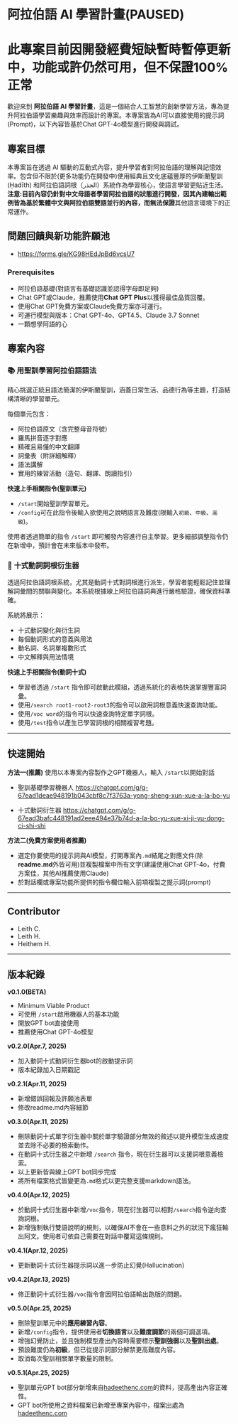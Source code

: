# 阿拉伯語 AI 學習計畫(PAUSED)

# 此專案目前因開發經費短缺暫時暫停更新中，功能或許仍然可用，但不保證100%正常

歡迎來到 **阿拉伯語 AI 學習計畫**，這是一個結合人工智慧的創新學習方法，專為提升阿拉伯語學習樂趣與效率而設計的專案。本專案皆為AI可以直接使用的提示詞(Prompt)，以下內容皆基於Chat GPT-4o模型進行開發與調試。

## 專案目標
本專案旨在透過 AI 驅動的互動式內容，提升學習者對阿拉伯語的理解與記憶效率。包含但不限於(更多功能仍在開發中)使用經典且文化底蘊豐厚的伊斯蘭聖訓 (Ḥadīth) 和阿拉伯語詞根（الجذر）系統作為學習核心，使語言學習更貼近生活。**注意:**目前內容仍針對中文母語者學習阿拉伯語的狀態進行開發，因其內建輸出範例皆為基於繁體中文與阿拉伯語雙語並行的內容，而**無法保證**其他語言環境下的正常運作。

## 問題回饋與新功能許願池
- https://forms.gle/KG98HEdJpBd6vcsU7

### Prerequisites
- 阿拉伯語基礎(對語言有基礎認識並認得字母即足夠)
- Chat GPT或Claude，推薦使用**Chat GPT Plus**以獲得最佳品質回覆。
- 使用Chat GPT免費方案或Claude免費方案亦可運行。
- 可運行模型與版本：Chat GPT-4o、GPT4.5、Claude 3.7 Sonnet
- 一顆想學阿語的心

## 專案內容

### 📚 **用聖訓學習阿拉伯語語法**
精心挑選正統且語法簡潔的伊斯蘭聖訓，涵蓋日常生活、品德行為等主題，打造結構清晰的學習單元。

每個單元包含：
- 阿拉伯語原文（含完整母音符號）
- 羅馬拼音逐字對應
- 精確且易懂的中文翻譯
- 詞彙表（附詳細解釋）
- 語法講解
- 實用的練習活動（造句、翻譯、朗讀指引）

**快速上手相關指令(聖訓單元)**
- `/start`開始聖訓學習單元。
- `/config`可在此指令後輸入欲使用之說明語言及難度(限輸入`初級`、`中級`、`高級`)。

使用者透過簡單的指令 `/start` 即可觸發內容進行自主學習。更多細部調整指令仍在新增中，預計會在未來版本中發布。

### 🌳 **十式動詞詞根衍生器**
透過阿拉伯語詞根系統，尤其是動詞十式對詞根進行派生，學習者能輕鬆記住並理解詞彙間的關聯與變化。本系統根據線上阿拉伯語詞典進行嚴格驗證，確保資料準確。

系統將展示：
- 十式動詞變化與衍生詞
- 每個動詞形式的意義與用法
- 動名詞、名詞單複數形式
- 中文解釋與用法情境

**快速上手相關指令(動詞十式)**
- 學習者透過 `/start` 指令即可啟動此模組，透過系統化的表格快速掌握豐富詞彙。
- 使用`/search root1-root2-root3`的指令可以啟用詞根意義快速查詢功能。
- 使用`/voc word`的指令可以快速查詢特定單字詞根。
- 使用`/test`指令以產生已學習詞根的相關複習考題。

---

## 快速開始
**方法一(推薦)**
使用以本專案內容製作之GPT機器人，輸入 `/start`以開始對話
- 聖訓基礎學習機器人
https://chatgpt.com/g/g-67ead1deae948191b043cbf8c7f3763a-yong-sheng-xun-xue-a-la-bo-yu

- 十式動詞衍生器
https://chatgpt.com/g/g-67ead3bafc448191ad2eee494e37b74d-a-la-bo-yu-xue-xi-ji-yu-dong-ci-shi-shi

**方法二(免費方案使用者推薦)**
- 選定你要使用的提示詞與AI模型，打開專案內`.md`結尾之對應文件(除**readme.md**外皆可用)並複製檔案中所有文字(建議使用Chat GPT-4o，付費方案佳，其他AI推薦使用Claude)
- 於對話欄或專案功能所提供的指令欄位輸入前項複製之提示詞(prompt)

---
## Contributor
- Leith C.
- Leith H.
- Heithem H.

---
## 版本紀錄
**v0.1.0(BETA)**
- Minimum Viable Product
- 可使用 `/start`啟用機器人的基本功能
- 開放GPT bot直接使用
- 推薦使用Chat GPT-4o模型

**v0.2.0(Apr.7, 2025)**
- 加入動詞十式動詞衍生器bot的啟動提示詞
- 版本紀錄加入日期戳記

**v0.2.1(Apr.11, 2025)**
- 新增錯誤回報及許願池表單
- 修改readme.md內容細節

**v0.3.0(Apr.11, 2025)**
- 刪除動詞十式單字衍生器中關於單字驗證部分無效的敘述以提升模型生成速度並去除不必要的檢索動作。
- 在動詞十式衍生器之中新增 `/search` 指令，現在衍生器可以支援詞根意義檢索。
- 以上更新皆與線上GPT bot同步完成
- 將所有檔案格式皆變更為`.md`格式以更完整支援markdown語法。

**v0.4.0(Apr.12, 2025)**
- 於動詞十式衍生器中新增`/voc`指令，現在衍生器可以相對`/search`指令逆向查詢詞根。
- 新增強制執行雙語說明的規則，以確保AI不會在一些意料之外的狀況下瘋狂輸出阿文。使用者可依自己需要在對話中覆寫這條規則。

**v0.4.1(Apr.12, 2025)**
- 更新動詞十式衍生器提示詞以進一步防止幻覺(Hallucination)

**v0.4.2(Apr.13, 2025)**
- 修正動詞十式衍生器`/voc`指令會因阿拉伯語輸出跑版的問題。

**v0.5.0(Apr.25, 2025)**
- 刪除聖訓單元中的**應用練習內容**。
- 新增`/config`指令，提供使用者**切換語言**以及**難度調節**的兩個可調選項。
- 增強幻覺防止，並且強制模型產出內容時需要標示**聖訓強弱**以及**聖訓出處**。
- 預設難度仍為**初級**，但已從提示詞部分解禁更高難度內容。
- 取消每次聖訓相關單字數量的限制。

**v0.5.1(Apr.25, 2025)**
- 聖訓單元GPT bot部分新增來自[hadeethenc.com](<https://hadeethenc.com/zh/home>)的資料，提高產出內容正確性。
- GPT bot所使用之資料檔案已新增至專案內容中，檔案出處為[hadeethenc.com](<https://hadeethenc.com/zh/home>)